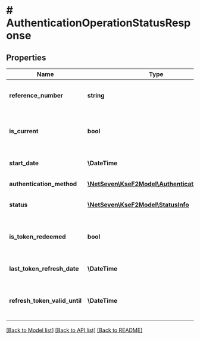 # # AuthenticationOperationStatusResponse

## Properties

Name | Type | Description | Notes
------------ | ------------- | ------------- | -------------
**reference_number** | **string** | Numer referencyjny operacji uwierzytelnienia. |
**is_current** | **bool** | Czy sesja jest powiązana z aktualnie używanym tokenem. | [optional] [readonly]
**start_date** | **\DateTime** | Data rozpoczęcia operacji uwierzytelnienia. |
**authentication_method** | [**\NetSeven\KseF2Model\AuthenticationMethod**](AuthenticationMethod.md) | Użyta metoda uwierzytelnienia.  | Wartość | Opis |  | --- | --- |  | Token | Token KSeF. |  | TrustedProfile | Profil Zaufany. |  | InternalCertificate | Certyfikat KSeF. |  | QualifiedSignature | Podpis kwalifikowany. |  | QualifiedSeal | Pieczęć kwalifikowana. |  | PersonalSignature | Podpis osobisty. | |
**status** | [**\NetSeven\KseF2Model\StatusInfo**](StatusInfo.md) | Informacje o aktualnym statusie.  | Code | Description | Details |  | --- | --- | --- |  | 100 | Uwierzytelnianie w toku | - |  | 200 | Uwierzytelnianie zakończone sukcesem | - |  | 400 | Uwierzytelnianie zakończone niepowodzeniem | Nieważny certyfikat |  | 400 | Uwierzytelnianie zakończone niepowodzeniem | Błąd weryfikacji łańcucha certyfikatów |  | 400 | Uwierzytelnianie zakończone niepowodzeniem | Niezaufany łańcuch certyfikatów |  | 400 | Uwierzytelnianie zakończone niepowodzeniem | Certyfikat odwołany |  | 400 | Uwierzytelnianie zakończone niepowodzeniem | Niepoprawny certyfikat |  | 401 | Uwierzytelnienie unieważnione | Uwierzytelnienie i powiązane refresh tokeny zostały unieważnione przez użytkownika |  | 500 | Nieznany błąd | - | |
**is_token_redeemed** | **bool** | Czy został już wydany refresh token powiązany z danym uwierzytelnieniem. | [optional]
**last_token_refresh_date** | **\DateTime** | Data ostatniego odświeżenia tokena. | [optional]
**refresh_token_valid_until** | **\DateTime** | Termin ważności refresh tokena (o ile nie zostanie wcześniej unieważniony). | [optional]

[[Back to Model list]](../../README.md#models) [[Back to API list]](../../README.md#endpoints) [[Back to README]](../../README.md)
